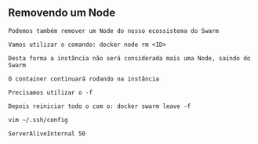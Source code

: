 ## Removendo um Node

```
Podemos também remover um Node do nosso ecossistema do Swarm
```

```
Vamos utilizar o comando: docker node rm <ID>
```

```
Desta forma a instância não será considerada mais uma Node, saindo do Swarm
```

```
O container continuará rodando na instância
```

```
Precisamos utilizar o -f
```

```
Depois reiniciar todo o com o: docker swarm leave -f

vim ~/.ssh/config

ServerAliveInternal 50
```
